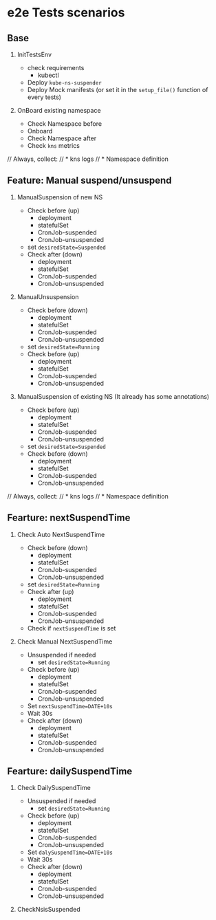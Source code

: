 # e2e Tests scenarios


## Base

1. InitTestsEnv
    * check requirements
        + kubectl
    * Deploy `kube-ns-suspender`
    * Deploy Mock manifests (or set it in the `setup_file()` function of every tests)

2. OnBoard existing namespace
    * Check Namespace before
    * Onboard
    * Check Namespace after
    * Check `kns` metrics

// Always, collect:
// * kns logs
// * Namespace definition


## Feature: Manual suspend/unsuspend

1. ManualSuspension of new NS
    * Check before (up)
        + deployment
        + statefulSet
        + CronJob-suspended
        + CronJob-unsuspended
    * set `desiredState=Suspended`
    * Check after (down)
        + deployment
        + statefulSet
        + CronJob-suspended
        + CronJob-unsuspended

2. ManualUnsuspension
    * Check before (down)
        + deployment
        + statefulSet
        + CronJob-suspended
        + CronJob-unsuspended
    * set `desiredState=Running`
    * Check before (up)
        + deployment
        + statefulSet
        + CronJob-suspended
        + CronJob-unsuspended

3. ManualSuspension of existing NS (It already has some annotations)
    * Check before (up)
        + deployment
        + statefulSet
        + CronJob-suspended
        + CronJob-unsuspended
    * set `desiredState=Suspended`
    * Check before (down)
        + deployment
        + statefulSet
        + CronJob-suspended
        + CronJob-unsuspended

// Always, collect:
// * kns logs
// * Namespace definition

## Fearture: nextSuspendTime

1. Check Auto NextSuspendTime
    * Check before (down)
        + deployment
        + statefulSet
        + CronJob-suspended
        + CronJob-unsuspended
    * set `desiredState=Running`
    * Check after (up)
        + deployment
        + statefulSet
        + CronJob-suspended
        + CronJob-unsuspended
    * Check if `nextSuspendTime` is set

2. Check Manual NextSuspendTime
    * Unsuspended if needed
        + set `desiredState=Running`
    * Check before (up)
        + deployment
        + statefulSet
        + CronJob-suspended
        + CronJob-unsuspended
    * Set `nextSuspendTime=DATE+10s`
    * Wait 30s
    * Check after (down)
        + deployment
        + statefulSet
        + CronJob-suspended
        + CronJob-unsuspended


## Fearture: dailySuspendTime

1. Check DailySuspendTime
    * Unsuspended if needed
        + set `desiredState=Running`
    * Check before (up)
        + deployment
        + statefulSet
        + CronJob-suspended
        + CronJob-unsuspended
    * Set `dalySuspendTime=DATE+10s`
    * Wait 30s
    * Check after (down)
        + deployment
        + statefulSet
        + CronJob-suspended
        + CronJob-unsuspended

1. CheckNsisSuspended
